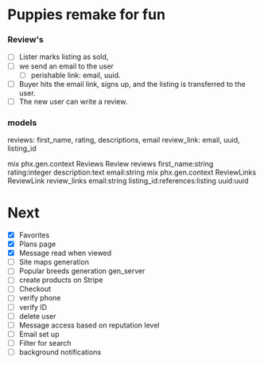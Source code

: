# Puppies remake for fun

### Review's

- [ ] Lister marks listing as sold,
- [ ] we send an email to the user
  - [ ] perishable link: email, uuid.
- [ ] Buyer hits the email link, signs up, and the listing is transferred to the user.
- [ ] The new user can write a review.

### models

reviews: first_name, rating, descriptions, email
review_link: email, uuid, listing_id

mix phx.gen.context Reviews Review reviews first_name:string rating:integer description:text email:string
mix phx.gen.context ReviewLinks ReviewLink review_links email:string listing_id:references:listing uuid:uuid

# Next

- [x] Favorites
- [x] Plans page
- [x] Message read when viewed
- [ ] Site maps generation
- [ ] Popular breeds generation gen_server
- [ ] create products on Stripe
- [ ] Checkout
- [ ] verify phone
- [ ] verify ID
- [ ] delete user
- [ ] Message access based on reputation level
- [ ] Email set up
- [ ] Filter for search
- [ ] background notifications
